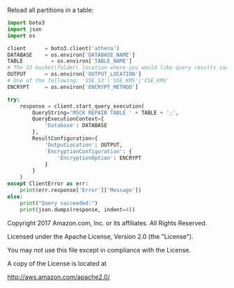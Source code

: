 Reload all partitions in a table:

```python
import boto3
import json
import os

client 		= boto3.client('athena')
DATABASE 	= os.environ['DATABASE_NAME']
TABLE		  = os.environ['TABLE_NAME']
# The S3 bucket\folder\ location where you would like query results saved.
OUTPUT 		= os.environ['OUTPUT_LOCATION']
# One of the following: 'SSE_S3'|'SSE_KMS'|'CSE_KMS'
ENCRYPT 	= os.environ['ENCRYPT_METHOD']

try:
	response = client.start_query_execution(
	    QueryString='MSCK REPAIR TABLE ' + TABLE + ';',
	    QueryExecutionContext={
	        'Database': DATABASE
	    },
	    ResultConfiguration={
	        'OutputLocation': OUTPUT,
	        'EncryptionConfiguration': {
	            'EncryptionOption': ENCRYPT
	        }
	    }
	)
except ClientError as err:
	print(err.response['Error']['Message'])
else: 
	print("Query succeeded:")
	print(json.dumps(response, indent=4))
```

Copyright 2017 Amazon.com, Inc. or its affiliates. All Rights Reserved.

Licensed under the Apache License, Version 2.0 (the "License").

You may not use this file except in compliance with the License.

A copy of the License is located at

<http://aws.amazon.com/apache2.0/>